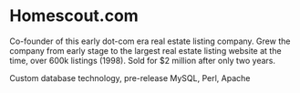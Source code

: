 # Homescout.com

Co-founder of this early dot-com era real estate listing company.  Grew the company from early stage to the largest real estate listing website at the time, over 600k listings (1998).  Sold for $2 million after only two years.

Custom database technology, pre-release MySQL, Perl, Apache

